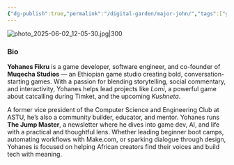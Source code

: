 ```yaml
---
{"dg-publish":true,"permalink":"/digital-garden/major-john/","tags":["gardenEntry"]}
---
```


![photo_2025-06-02_12-05-30.jpg|300](/img/user/_attachments/photo_2025-06-02_12-05-30.jpg)
### Bio
**Yohanes Fikru** is a game developer, software engineer, and co-founder of **Muqecha Studios** — an Ethiopian game studio creating bold, conversation-starting games. With a passion for blending storytelling, social commentary, and interactivity, Yohanes helps lead projects like _Lomi_, a powerful game about catcalling during Timket, and the upcoming _Kushneta_.

A former vice president of the Computer Science and Engineering Club at ASTU, he’s also a community builder, educator, and mentor. Yohanes runs **The Jump Master**, a newsletter where he dives into game dev, AI, and life with a practical and thoughtful lens. Whether leading beginner boot camps, automating workflows with Make.com, or sparking dialogue through design, Yohanes is focused on helping African creators find their voices and build tech with meaning.


[^1]: Here are some extra information in a footnote
